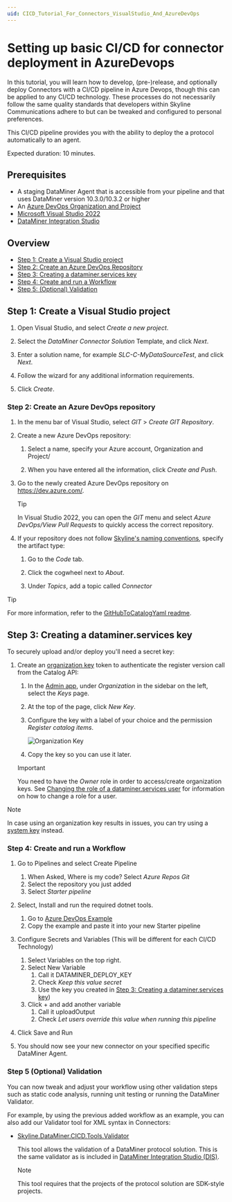 ```yaml
---
uid: CICD_Tutorial_For_Connectors_VisualStudio_And_AzureDevOps
---
```


# Setting up basic CI/CD for connector deployment in AzureDevops

In this tutorial, you will learn how to develop, (pre-)release, and optionally deploy Connectors with a CI/CD pipeline in Azure Devops, though this can be applied to any CI/CD technology. These processes do not necessarily follow the same quality standards that developers within Skyline Communications adhere to but can be tweaked and configured to personal preferences.

This CI/CD pipeline provides you with the ability to deploy the a protocol automatically to an agent.

Expected duration: 10 minutes.

## Prerequisites

- A staging DataMiner Agent that is accessible from your pipeline and that uses DataMiner version 10.3.0/10.3.2 or higher
- An [Azure DevOps Organization and Project](https://dev.azure.com/)
- [Microsoft Visual Studio 2022](https://visualstudio.microsoft.com/downloads/)
- [DataMiner Integration Studio](https://community.dataminer.services/exphub-dis/)

## Overview

- [Step 1: Create a Visual Studio project](#step-1-create-a-visual-studio-project)
- [Step 2: Create an Azure DevOps Repository](#step-2-create-an-azure-devops-repository)
- [Step 3: Creating a dataminer.services key](#step-3-creating-a-dataminerservices-key)
- [Step 4: Create and run a Workflow](#step-4-create-and-run-a-workflow)
- [Step 5: (Optional) Validation](#step-5-optional-validation)

## Step 1: Create a Visual Studio project

1. Open Visual Studio, and select *Create a new project*.

1. Select the *DataMiner Connector Solution* Template, and click *Next*.

1. Enter a solution name, for example *SLC-C-MyDataSourceTest*, and click *Next*.

1. Follow the wizard for any additional information requirements.

1. Click *Create*.

### Step 2: Create an Azure DevOps repository

1. In the menu bar of Visual Studio, select *GIT* > *Create GIT Repository*.

1. Create a new Azure DevOps repository:

   1. Select a name, specify your Azure account, Organization and Project/

   1. When you have entered all the information, click *Create and Push*.

1. Go to the newly created Azure DevOps repository on <https://dev.azure.com/>.

   > [!TIP]
   > In Visual Studio 2022, you can open the *GIT* menu and select *Azure DevOps/View Pull Requests* to quickly access the correct repository.

1. If your repository does not follow [Skyline's naming conventions](xref:Using_GitHub_for_CICD#repository-naming-convention), specify the artifact type:

   1. Go to the *Code* tab.

   1. Click the cogwheel next to *About*.

   1. Under *Topics*, add a topic called *Connector*

> [!TIP]
> For more information, refer to the [GitHubToCatalogYaml readme](https://github.com/SkylineCommunications/Skyline.DataMiner.CICD.Tools.GitHubToCatalogYaml#readme-body-tab).

## Step 3: Creating a dataminer.services key

To securely upload and/or deploy you'll need a secret key:

1. Create an [organization key](xref:Managing_DCP_keys#organization-keys) token to authenticate the register version call from the Catalog API:

   1. In the [Admin app](https://admin.dataminer.services/), under *Organization* in the sidebar on the left, select the *Keys* page.

   1. At the top of the page, click *New Key*.

   1. Configure the key with a label of your choice and the permission *Register catalog items*.

      ![Organization Key](~/user-guide/images/tutorial_catalog_registration_create_org_key.png)

   1. Copy the key so you can use it later.

   > [!IMPORTANT]
   > You need to have the *Owner* role in order to access/create organization keys. See [Changing the role of a dataminer.services user](xref:Changing_the_role_of_a_DCP_user) for information on how to change a role for a user.

> [!NOTE]
> In case using an organization key results in issues, you can try using a [system key](xref:Managing_DCP_keys#system-keys) instead.

### Step 4: Create and run a Workflow

1. Go to Pipelines and select Create Pipeline
    1. When Asked, Where is my code? Select *Azure Repos Git*
    1. Select the repository you just added
    1. Select *Starter pipeline*

1. Select, Install and run the required dotnet tools.
    1. Go to [Azure DevOps Example](xref:CICD_Azure_DevOps_Examples)
    1. Copy the example and paste it into your new Starter pipeline

1. Configure Secrets and Variables (This will be different for each CI/CD Technology)
    1. Select Variables on the top right.
    1. Select New Variable
        1. Call it DATAMINER_DEPLOY_KEY
        1. Check *Keep this value secret*
        1. Use the key you created in [Step 3: Creating a dataminer.services key](#step-3-creating-a-dataminerservices-key))
    1. Click + and add another variable
        1. Call it uploadOutput
        1. Check *Let users override this value when running this pipeline*

1. Click Save and Run

1. You should now see your new connector on your specified specific DataMiner Agent.

### Step 5 (Optional) Validation

You can now tweak and adjust your workflow using other validation steps such as static code analysis, running unit testing or running the DataMiner Validator.

For example, by using the previous added workflow as an example, you can also add our Validator tool for XML syntax in Connectors:

- [Skyline.DataMiner.CICD.Tools.Validator](https://www.nuget.org/packages/Skyline.DataMiner.CICD.Tools.Validator)

  This tool allows the validation of a DataMiner protocol solution. This is the same validator as is included in [DataMiner Integration Studio (DIS)](xref:Overall_concept_of_the_DataMiner_Integration_Studio).

  > [!NOTE]
  > This tool requires that the projects of the protocol solution are SDK-style projects.
